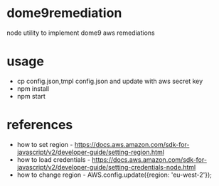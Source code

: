 # dome9remediation
 node utility to implement dome9 aws remediations

# usage

 * cp config.json,tmpl config.json and update with aws secret key
 * npm install
 * npm start

# references

 * how to set region - https://docs.aws.amazon.com/sdk-for-javascript/v2/developer-guide/setting-region.html
 * how to load credentials - https://docs.aws.amazon.com/sdk-for-javascript/v2/developer-guide/setting-credentials-node.html
 * how to change region - AWS.config.update({region: 'eu-west-2'});
